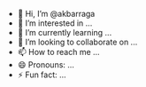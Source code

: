 - 👋 Hi, I’m @akbarraga
- 👀 I’m interested in ...
- 🌱 I’m currently learning ...
- 💞️ I’m looking to collaborate on ...
- 📫 How to reach me ...
- 😄 Pronouns: ...
- ⚡ Fun fact: ...

<!---
akbarraga/akbarraga is a ✨ special ✨ repository because its `README.md` (this file) appears on your GitHub profile.
You can click the Preview link to take a look at your changes.
--->
